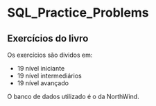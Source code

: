 # SQL_Practice_Problems
## Exercícios do livro

Os exercícios são dividos em:

- 19 nível iniciante
- 19 nível intermediários
- 19 nível avançado

O banco de dados utilizado é o da NorthWind.

